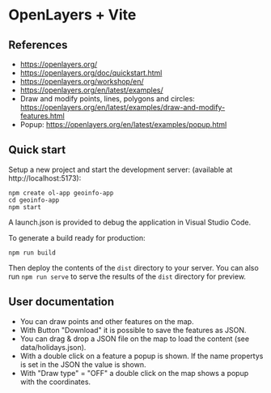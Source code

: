 # OpenLayers + Vite

## References

- https://openlayers.org/  
- https://openlayers.org/doc/quickstart.html 
- https://openlayers.org/workshop/en/ 
- https://openlayers.org/en/latest/examples/ 
- Draw and modify points, lines, polygons and circles: 
  https://openlayers.org/en/latest/examples/draw-and-modify-features.html 
- Popup: https://openlayers.org/en/latest/examples/popup.html 


## Quick start

Setup a new project and start the development server:
(available at http://localhost:5173):

    npm create ol-app geoinfo-app
    cd geoinfo-app
    npm start

A launch.json is provided to debug the application in Visual Studio Code. 

To generate a build ready for production:

    npm run build

Then deploy the contents of the `dist` directory to your server.  You can also run `npm run serve` to serve the results of the `dist` directory for preview.


## User documentation

- You can draw points and other features on the map. 
- With Button "Download" it is possible to save the features as JSON.
- You can drag & drop a JSON file on the map to load the content (see data/holidays.json).
- With a double click on a feature a popup is shown. If the name propertys is set in the JSON the value is shown.
- With "Draw type" = "OFF" a double click on the map shows a popup with the coordinates. 
